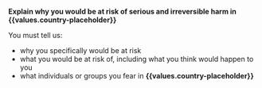 <strong>Explain why you would be at risk of serious and irreversible harm in {{values.country-placeholder}}</strong>

<span class="margin-paragraph">You must tell us:<span>
- why you specifically would be at risk
- what you would be at risk of, including what you think would happen to you
- what individuals or groups you fear in <strong>{{values.country-placeholder}}</strong>
